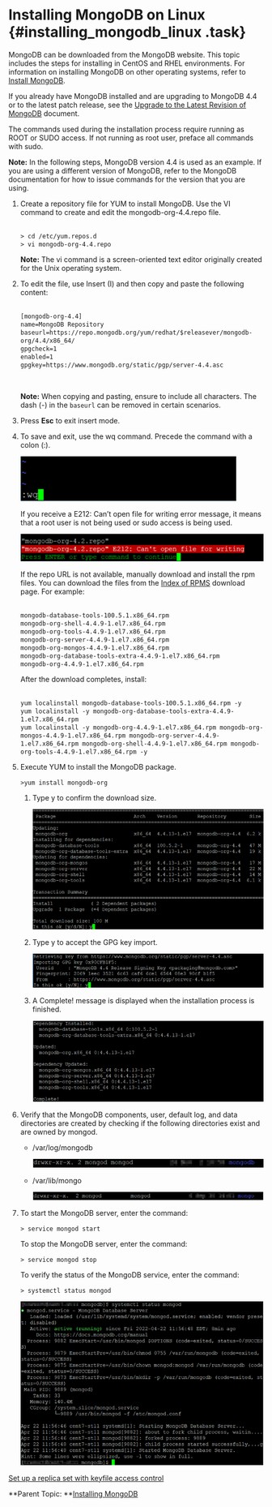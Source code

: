 # Installing MongoDB on Linux {#installing_mongodb_linux .task}

MongoDB can be downloaded from the MongoDB website. This topic includes the steps for installing in CentOS and RHEL environments. For information on installing MongoDB on other operating systems, refer to [Install MongoDB](https://docs.mongodb.com/manual/installation/).

If you already have MongoDB installed and are upgrading to MongoDB 4.4 or to the latest patch release, see the [Upgrade to the Latest Revision of MongoDB](https://www.mongodb.com/docs/v6.0/tutorial/upgrade-revision/) document.

The commands used during the installation process require running as ROOT or SUDO access. If not running as root user, preface all commands with sudo.

**Note:** In the following steps, MongoDB version 4.4 is used as an example. If you are using a different version of MongoDB, refer to the MongoDB documentation for how to issue commands for the version that you are using.

1.  Create a repository file for YUM to install MongoDB. Use the VI command to create and edit the mongodb-org-4.4.repo file.

    ```
    
    > cd /etc/yum.repos.d 
    > vi mongodb-org-4.4.repo
    ```

    **Note:** The vi command is a screen-oriented text editor originally created for the Unix operating system.

2.  To edit the file, use Insert \(I\) and then copy and paste the following content:

    ``` {#codeblock_gsf_wq4_htb}
    
    [mongodb-org-4.4] 
    name=MongoDB Repository 
    baseurl=https://repo.mongodb.org/yum/redhat/$releasever/mongodb-org/4.4/x86_64/ 
    gpgcheck=1 
    enabled=1 
    gpgkey=https://www.mongodb.org/static/pgp/server-4.4.asc 
    
     
    ```

    **Note:** When copying and pasting, ensure to include all characters. The dash \(-\) in the `baseurl` can be removed in certain scenarios.

3.  Press **Esc** to exit insert mode.

4.  To save and exit, use the wq command. Precede the command with a colon \(:\).

    ![](Images/escape.png)

    If you receive a E212: Can’t open file for writing error message, it means that a root user is not being used or sudo access is being used.

    ![](Images/cantopen_file.png)

    If the repo URL is not available, manually download and install the rpm files. You can download the files from the [Index of RPMS](https://repo.mongodb.org/yum/redhat/7/mongodb-org/4.4/x86_64/RPMS) download page. For example:

    ``` {#codeblock_ex3_jpm_htb}
    
    mongodb-database-tools-100.5.1.x86_64.rpm  
    mongodb-org-shell-4.4.9-1.el7.x86_64.rpm  
    mongodb-org-tools-4.4.9-1.el7.x86_64.rpm  
    mongodb-org-server-4.4.9-1.el7.x86_64.rpm  
    mongodb-org-mongos-4.4.9-1.el7.x86_64.rpm  
    mongodb-org-database-tools-extra-4.4.9-1.el7.x86_64.rpm  
    mongodb-org-4.4.9-1.el7.x86_64.rpm
    ```

    After the download completes, install:

    ``` {#codeblock_fbz_lms_3tb}
    
    yum localinstall mongodb-database-tools-100.5.1.x86_64.rpm -y  
    yum localinstall -y mongodb-org-database-tools-extra-4.4.9-1.el7.x86_64.rpm  
    yum localinstall -y mongodb-org-4.4.9-1.el7.x86_64.rpm mongodb-org-mongos-4.4.9-1.el7.x86_64.rpm mongodb-org-server-4.4.9-1.el7.x86_64.rpm mongodb-org-shell-4.4.9-1.el7.x86_64.rpm mongodb-org-tools-4.4.9-1.el7.x86_64.rpm -y 
    ```

5.  Execute YUM to install the MongoDB package.

    ``` {#codeblock_ebb_1qm_htb}
    >yum install mongodb-org 
    ```

    1.  Type y to confirm the download size.

        ![](Images/yum_package.png)

    2.  Type y to accept the GPG key import.

        ![](Images/key_import.png)

    3.  A Complete! message is displayed when the installation process is finished.

        ![](Images/complete_install.png)

6.  Verify that the MongoDB components, user, default log, and data directories are created by checking if the following directories exist and are owned by mongod.

    -   /var/log/mongodb

        ![](Images/mongodb.png)

    -   /var/lib/mongo

        ![](Images/screen_mongo.png)

7.  To start the MongoDB server, enter the command:

    ``` {#codeblock_ryl_krm_htb}
    > service mongod start
    ```

    To stop the MongoDB server, enter the command:

    ``` {#codeblock_syl_krm_htb}
    > service mongod stop
    ```

    To verify the status of the MongoDB service, enter the command:

    ``` {#codeblock_tyl_krm_htb}
    > systemctl status mongod
    ```

    ![](Images/active_running.png)


[Set up a replica set with keyfile access control](t_create_mongo_replset.md)

**Parent Topic:  **[Installing MongoDB](installation_mongodb.md)

